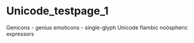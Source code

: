Unicode_testpage_1
==================

Genicons  - genius emoticons - single-glyph Unicode flambic noöspheric expressors